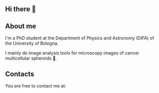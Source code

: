 ## Hi there 👋

## About me
I'm a PhD student at the Department of Physics and Astronomy (DIFA) of the University of Bologna. 

I mainly do image analysis tools for microscopy images of cancer multicellular spheroids :microbe:.

## Contacts
You are free to contact me at: 


<!--
**MariachiaraStellato/MariachiaraStellato** is a ✨ _special_ ✨ repository because its `README.md` (this file) appears on your GitHub profile.

Here are some ideas to get you started:

- 🔭 I’m currently working on ...
- 🌱 I’m currently learning ...
- 👯 I’m looking to collaborate on ...
- 🤔 I’m looking for help with ...
- 💬 Ask me about ...
- 📫 How to reach me: ...
- 😄 Pronouns: ...
- ⚡ Fun fact: ...
-->
